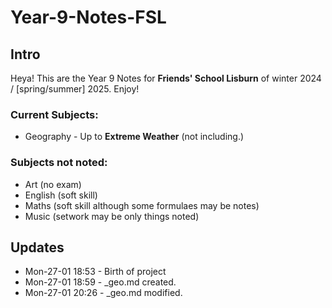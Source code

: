# Year-9-Notes-FSL

## Intro

Heya! This are the Year 9 Notes for **Friends' School Lisburn** of winter 2024 / [spring/summer] 2025. Enjoy!

### Current Subjects:
- Geography - Up to **Extreme Weather** (not including.)

### Subjects not noted:
- Art (no exam)
- English (soft skill)
- Maths (soft skill although some formulaes may be notes)
- Music (setwork may be only things noted)

## Updates

- Mon-27-01 18:53 - Birth of project
- Mon-27-01 18:59 - _geo.md created.
- Mon-27-01 20:26 - _geo.md modified.
